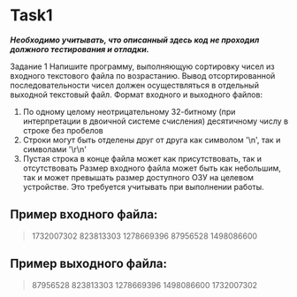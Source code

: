 # Task1 #

***Необходимо учитывать, что описанный здесь код не проходил должного тестирования и отладки.***


Задание 1
Напишите программу, выполняющую сортировку чисел из входного текстового файла по возрастанию. Вывод отсортированной последовательности чисел должен осуществляться в отдельный выходной текстовый файл.
Формат входного и выходного файлов:
1.	По одному целому неотрицательному 32-битному (при интерпретации в двоичной системе счисления) десятичному числу в строке без пробелов
2.	Строки могут быть отделены друг от друга как символом '\n', так и символами '\r\n'
3.	Пустая строка в конце файла может как присутствовать, так и отсутствовать
Размер входного файла может быть как небольшим, так и может превышать размер доступного ОЗУ на целевом устройстве. Это требуется учитывать при выполнении работы.
## Пример входного файла:
> 1732007302
> 823813303
> 1278669396
> 87956528
> 1498086600
## Пример выходного файла:
> 87956528
> 823813303
> 1278669396
> 1498086600
> 1732007302
